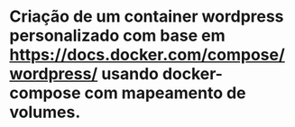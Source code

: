 # Criação de um container wordpress personalizado com base em https://docs.docker.com/compose/wordpress/ usando docker-compose com mapeamento de volumes.
